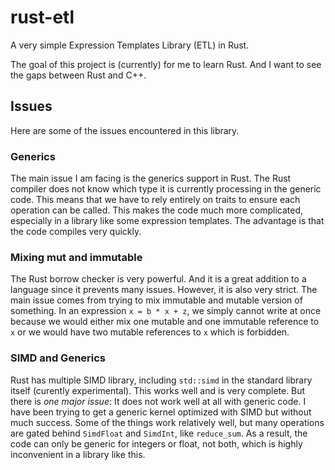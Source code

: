 # rust-etl

A very simple Expression Templates Library (ETL) in Rust. 

The goal of this project is (currently) for me to learn Rust. And I want to see the gaps between Rust and C++.

## Issues

Here are some of the issues encountered in this library.

### Generics

The main issue I am facing is the generics support in Rust. The Rust compiler does not know which type it is currently processing in the generic code. This means that we have to rely entirely on traits to ensure each operation can be called. This makes the code much more complicated, especially in a library like some expression templates. The advantage is that the code compiles very quickly.

### Mixing mut and immutable

The Rust borrow checker is very powerful. And it is a great addition to a language since it prevents many issues. However, it is also very strict. The main issue comes from trying to mix immutable and mutable version of something. In an expression `x = b * x + z`, we simply cannot write at once because we would either mix one mutable and one immutable reference to `x` or we would have two mutable references to `x` which is forbidden.


### SIMD and Generics

Rust has multiple SIMD library, including `std::simd` in the standard library itself (curently experimental). This works well and is very complete. But there is *one major issue*: It does not work well at all with generic code. I have been trying to get a generic kernel optimized with SIMD  but without much success. Some of the things work relatively well, but many operations are gated behind `SimdFloat` and `SimdInt`, like `reduce_sum`. As a result, the code can only be generic for integers or float, not both, which is highly inconvenient in a library like this.
